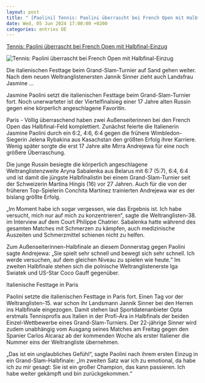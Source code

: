 ```yaml
---
layout: post
title: " [Paolini] Tennis: Paolini überrascht bei French Open mit Halbfinal-Einzug"
date: Wed, 05 Jun 2024 17:00:00 +0200
categories: entries DE
---
```

[Tennis: Paolini überrascht bei French Open mit Halbfinal-Einzug](https://www.volksstimme.de/sport/paolini-uberrascht-bei-french-open-mit-halbfinal-einzug-3857772)

![Tennis: Paolini überrascht bei French Open mit Halbfinal-Einzug](https://bmg-images.forward-publishing.io/2024/06/05/555b1512-591d-4722-9c54-6118f6f7c960.jpeg?rect=0%2C107%2C2048%2C1152&w=1024)

Die italienischen Festtage beim Grand-Slam-Turnier auf Sand gehen weiter. Nach dem neuen Weltranglistenersten Jannik Sinner zieht auch Landsfrau Jasmine ...

Jasmine Paolini setzt die italienischen Festtage beim Grand-Slam-Turnier fort. Noch unerwarteter ist der Viertelfinalsieg einer 17 Jahre alten Russin gegen eine körperlich angeschlagene Favoritin.

Paris - Völlig überraschend haben zwei Außenseiterinnen bei den French Open das Halbfinal-Feld komplettiert. Zunächst feierte die Italienerin Jasmine Paolini durch ein 6:2, 4:6, 6:4 gegen die frühere Wimbledon-Siegerin Jelena Rybakina aus Kasachstan den größten Erfolg ihrer Karriere. Wenig später sorgte die erst 17 Jahre alte Mirra Andrejewa für eine noch größere Überraschung.

Die junge Russin besiegte die körperlich angeschlagene Weltranglistenzweite Aryna Sabalenka aus Belarus mit 6:7 (5:7), 6:4, 6:4 und ist damit die jüngste Halbfinalistin bei einem Grand-Slam-Turnier seit der Schweizerin Martina Hingis (16) vor 27 Jahren. Auch für die von der früheren Top-Spielerin Conchita Martínez trainierten Andrejewa war es der bislang größte Erfolg.

„Im Moment habe ich sogar vergessen, wie das Ergebnis ist. Ich habe versucht, mich nur auf mich zu konzentrieren“, sagte die Weltranglisten-38. im Interview auf dem Court Philippe Chatrier. Sabalenka hatte während des gesamten Matches mit Schmerzen zu kämpfen, auch medizinische Auszeiten und Schmerzmittel schienen nicht zu helfen.

Zum Außenseiterinnen-Halbfinale an diesem Donnerstag gegen Paolini sagte Andrejewa: „Sie spielt sehr schnell und bewegt sich sehr schnell. Ich werde versuchen, auf dem gleichen Niveau zu spielen wie heute.“ Im zweiten Halbfinale stehen sich die polnische Weltranglistenerste Iga Swiatek und US-Star Coco Gauff gegenüber.

Italienische Festtage in Paris

Paolini setzte die italienischen Festtage in Paris fort. Einen Tag vor der Weltranglisten-15. war schon ihr Landsmann Jannik Sinner bei den Herren ins Halbfinale eingezogen. Damit stehen laut Sportdatenanbieter Opta erstmals Tennisprofis aus Italien in der Profi-Ära in Halbfinals der beiden Einzel-Wettbewerbe eines Grand-Slam-Turniers. Der 22-jährige Sinner wird zudem unabhängig vom Ausgang seines Matches am Freitag gegen den Spanier Carlos Alcaraz ab der kommenden Woche als erster Italiener die Nummer eins der Weltrangliste übernehmen.

„Das ist ein unglaubliches Gefühl“, sagte Paolini nach ihrem ersten Einzug in ein Grand-Slam-Halbfinale: „Im zweiten Satz war ich zu emotional, da habe ich zu mir gesagt: Sie ist ein großer Champion, das kann passieren. Ich habe weiter gekämpft und bin zurückgekommen.“

